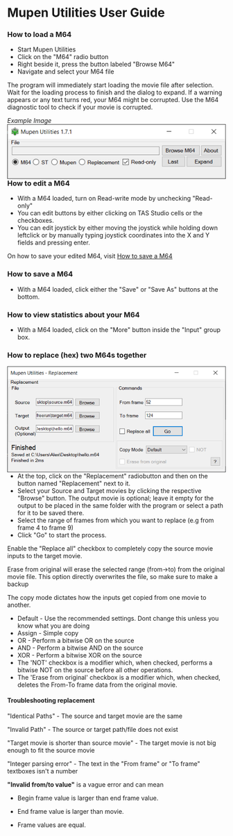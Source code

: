 # Mupen Utilities User Guide
 
### How to load a M64
- Start Mupen Utilities
- Click on the "M64" radio button
- Right beside it, press the button labeled "Browse M64"
- Navigate and select your M64 file

The program will immediately start loading the movie file after selection. Wait for the loading process to finish and the dialog to expand.
If a warning appears or any text turns red, your M64 might be corrupted. Use the M64 diagnostic tool to check if your movie is corrupted. 

_Example Image_
<img src="https://github.com/Aurumaker72/MupenUtilities/blob/main/mupenutilities-1.PNG" align="right" />

### How to edit a M64
- With a M64 loaded, turn on Read-write mode by unchecking "Read-only"
- You can edit buttons by either clicking on TAS Studio cells or the checkboxes.
- You can edit joystick by either moving the joystick while holding down leftclick or by manually typing joystick coordinates into the X and Y fields and pressing enter.

On how to save your edited M64, visit [How to save a M64](###how-to-save-a-m64)  

### How to save a M64
- With a M64 loaded, click either the "Save" or "Save As" buttons at the bottom.

### How to view statistics about your M64
- With a M64 loaded, click on the "More" button inside the "Input" group box.

### How to replace (hex) two M64s together

<img src="https://github.com/Aurumaker72/MupenUtilities/blob/main/mupenutilities-2.PNG" align="left" />

- At the top, click on the "Replacement" radiobutton and then on the button named "Replacement" next to it.
- Select your Source and Target movies by clicking the respective "Browse" button. The output movie is optional; leave it empty for the output to be placed in the same folder with the program or select a path for it to be saved there.
- Select the range of frames from which you want to replace (e.g from frame 4 to frame 9)
- Click "Go" to start the process.

Enable the "Replace all" checkbox to completely copy the source movie inputs to the target movie. 

Erase from original will erase the selected range (from->to) from the original movie file. This option directly overwrites the file, so make sure to make a backup

The copy mode dictates how the inputs get copied from one movie to another.
- Default - Use the recommended settings. Dont change this unless you know what you are doing
- Assign - Simple copy
- OR - Perform a bitwise OR on the source
- AND - Perform a bitwise AND on the source
- XOR - Perform a bitwise XOR on the source
- The 'NOT' checkbox is a modifier which, when checked, performs a bitwise NOT on the source before all other operations.
- The 'Erase from original' checkbox is a modifier which, when checked, deletes the From-To frame data from the original movie.

#### Troubleshooting replacement
"Identical Paths" - The source and target movie are the same

"Invalid Path" - The source or target path/file does not exist

"Target movie is shorter than source movie" - The target movie is not big enough to fit the source movie

"Integer parsing error" - The text in the "From frame" or "To frame" textboxes isn't a number

**"Invalid from/to value"** is a vague error and can mean

- Begin frame value is larger than end frame value.

- End frame value is larger than movie.

- Frame values are equal.

